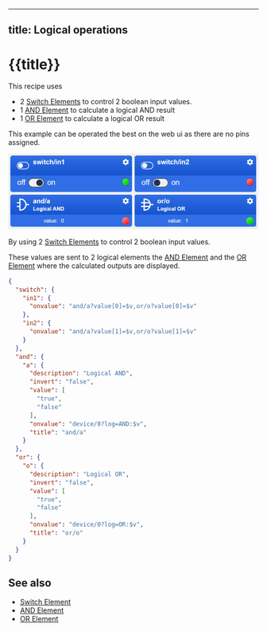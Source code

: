 

---
title: Logical operations
---

# {{title}}

This recipe uses
* 2 [Switch Elements](/elements/switch.md) to control 2 boolean input values.
* 1 [AND Element](/elements/and.md) to calculate a logical AND result
* 1 [OR Element](/elements/or.md) to calculate a logical OR result

This example can be operated the best on the web ui as there are no pins assigned.

![Logic Elements UI](/recipes/logic.png)

By using 2 [Switch Elements](/elements/switch.md) to control 2 boolean input values.

These values are sent to 2 logical elements the [AND Element](/elements/and.md) and the [OR Element](/elements/or.md)
where the calculated outputs are displayed.

```json
{
  "switch": {
    "in1": {
      "onvalue": "and/a?value[0]=$v,or/o?value[0]=$v"
    },
    "in2": {
      "onvalue": "and/a?value[1]=$v,or/o?value[1]=$v"
    }
  },
  "and": {
    "a": {
      "description": "Logical AND",
      "invert": "false",
      "value": [
        "true",
        "false"
      ],
      "onvalue": "device/0?log=AND:$v",
      "title": "and/a"
    }
  },
  "or": {
    "o": {
      "description": "Logical OR",
      "invert": "false",
      "value": [
        "true",
        "false"
      ],
      "onvalue": "device/0?log=OR:$v",
      "title": "or/o"
    }
  }
}
```

## See also

* [Switch Element](/elements/switch.md)
* [AND Element](/elements/and.md)
* [OR Element](/elements/or.md)
